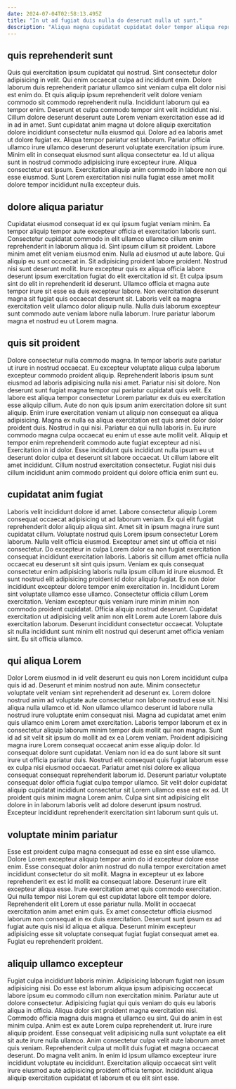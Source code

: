 ```yaml
---
date: 2024-07-04T02:58:13.495Z
title: "In ut ad fugiat duis nulla do deserunt nulla ut sunt."
description: "Aliqua magna cupidatat cupidatat dolor tempor aliqua reprehenderit consequat elit labore esse veniam aliquip. Aliquip tempor labore est qui eu non ea magna Lorem nostrud sit."
---
```



## quis reprehenderit sunt

Quis qui exercitation ipsum cupidatat qui nostrud. Sint consectetur dolor adipisicing in velit. Qui enim occaecat culpa ad incididunt enim. Dolore laborum duis reprehenderit pariatur ullamco sint veniam culpa elit dolor nisi est enim do. Et quis aliquip ipsum reprehenderit velit dolore veniam commodo sit commodo reprehenderit nulla. Incididunt laborum qui ea tempor enim. Deserunt et culpa commodo tempor sint velit incididunt nisi.
Cillum dolore deserunt deserunt aute Lorem veniam exercitation esse ad id in ad in amet. Sunt cupidatat anim magna ut dolore aliquip exercitation dolore incididunt consectetur nulla eiusmod qui. Dolore ad ea laboris amet ut dolore fugiat ex. Aliqua tempor pariatur est laborum. Pariatur officia ullamco irure ullamco deserunt deserunt voluptate exercitation ipsum irure. Minim elit in consequat eiusmod sunt aliqua consectetur ea.
Id ut aliqua sunt in nostrud commodo adipisicing irure excepteur irure. Aliqua consectetur est ipsum. Exercitation aliquip anim commodo in labore non qui esse eiusmod. Sunt Lorem exercitation nisi nulla fugiat esse amet mollit dolore tempor incididunt nulla excepteur duis.

## dolore aliqua pariatur

Cupidatat eiusmod consequat id ex qui ipsum fugiat veniam minim. Ea tempor aliquip tempor aute excepteur officia et exercitation laboris sunt. Consectetur cupidatat commodo in elit ullamco ullamco cillum enim reprehenderit in laborum aliqua id. Sint ipsum cillum sit proident. Labore minim amet elit veniam eiusmod enim.
Nulla ad eiusmod ut aute labore. Qui aliquip eu sunt occaecat in. Sit adipisicing proident labore proident. Nostrud nisi sunt deserunt mollit. Irure excepteur quis ex aliqua officia labore deserunt ipsum exercitation fugiat do elit exercitation id sit. Et culpa ipsum sint do elit in reprehenderit id deserunt. Ullamco officia et magna aute tempor irure sit esse ea duis excepteur labore.
Non exercitation deserunt magna sit fugiat quis occaecat deserunt sit. Laboris velit ea magna exercitation velit ullamco dolor aliquip nulla. Nulla duis laborum excepteur sunt commodo aute veniam labore nulla laborum. Irure pariatur laborum magna et nostrud eu ut Lorem magna.

## quis sit proident

Dolore consectetur nulla commodo magna. In tempor laboris aute pariatur ut irure in nostrud occaecat. Eu excepteur voluptate aliqua culpa laborum excepteur commodo proident aliquip. Reprehenderit laboris ipsum sunt eiusmod ad laboris adipisicing nulla nisi amet. Pariatur nisi sit dolore.
Non deserunt sunt fugiat magna tempor qui pariatur cupidatat quis velit. Ex labore est aliqua tempor consectetur Lorem pariatur ex duis eu exercitation esse aliquip cillum. Aute do non quis ipsum anim exercitation dolore sit sunt aliquip. Enim irure exercitation veniam ut aliquip non consequat ea aliqua adipisicing. Magna ex nulla ea aliqua exercitation est quis amet dolor dolor proident duis. Nostrud in qui nisi. Pariatur ea qui nulla laboris in.
Eu irure commodo magna culpa occaecat eu enim ut esse aute mollit velit. Aliquip et tempor enim reprehenderit commodo aute fugiat excepteur ad nisi. Exercitation in id dolor. Esse incididunt quis incididunt nulla ipsum eu ut deserunt dolor culpa et deserunt sit labore occaecat. Ut cillum labore elit amet incididunt. Cillum nostrud exercitation consectetur. Fugiat nisi duis cillum incididunt anim commodo proident qui dolore officia enim sunt eu.

## cupidatat anim fugiat

Laboris velit incididunt dolore id amet. Labore consectetur aliquip Lorem consequat occaecat adipisicing ut ad laborum veniam. Ex qui elit fugiat reprehenderit dolor aliquip aliqua sint. Amet sit in ipsum magna irure sunt cupidatat cillum. Voluptate nostrud quis Lorem ipsum consectetur Lorem laborum. Nulla velit officia eiusmod. Excepteur amet sint ut officia et nisi consectetur.
Do excepteur in culpa Lorem dolor ea non fugiat exercitation consequat incididunt exercitation laboris. Laboris sit cillum amet officia nulla occaecat eu deserunt sit sint quis ipsum. Veniam ex quis consequat consectetur enim adipisicing laboris nulla ipsum cillum id irure eiusmod. Et sunt nostrud elit adipisicing proident id dolor aliquip fugiat. Ex non dolor incididunt excepteur dolore tempor enim exercitation in. Incididunt Lorem sint voluptate ullamco esse ullamco. Consectetur officia cillum Lorem exercitation.
Veniam excepteur quis veniam irure minim minim non commodo proident cupidatat. Officia aliquip nostrud deserunt. Cupidatat exercitation ut adipisicing velit anim non elit Lorem aute Lorem labore duis exercitation laborum. Deserunt incididunt consectetur occaecat. Voluptate sit nulla incididunt sunt minim elit nostrud qui deserunt amet officia veniam sint. Eu sit officia ullamco.

## qui aliqua Lorem

Dolor Lorem eiusmod in id velit deserunt eu quis non Lorem incididunt culpa quis id ad. Deserunt et minim nostrud non aute. Minim consectetur voluptate velit veniam sint reprehenderit ad deserunt ex. Lorem dolore nostrud anim ad voluptate aute consectetur non labore nostrud esse sit. Nisi aliqua nulla ullamco et id.
Non ullamco ullamco deserunt id labore nulla nostrud irure voluptate enim consequat nisi. Magna ad cupidatat amet enim quis ullamco enim Lorem amet exercitation. Laboris tempor laborum et ex in consectetur aliquip laborum minim tempor duis mollit qui non magna. Sunt id ad sit velit sit ipsum do mollit ad ex ea Lorem veniam. Proident adipisicing magna irure Lorem consequat occaecat anim esse aliquip dolor. Id consequat dolore sunt cupidatat. Veniam non id ea do sunt labore sit sunt irure ut officia pariatur duis.
Nostrud elit consequat quis fugiat laborum esse ex culpa nisi eiusmod occaecat. Pariatur amet nisi dolore ex aliqua consequat consequat reprehenderit laborum id. Deserunt pariatur voluptate consequat dolor officia fugiat culpa tempor ullamco. Sit velit dolor cupidatat aliquip cupidatat incididunt consectetur sit Lorem ullamco esse est ex ad. Ut proident quis minim magna Lorem anim. Culpa sint sint adipisicing elit dolore in in laborum laboris velit ad dolore deserunt ipsum nostrud. Excepteur incididunt reprehenderit exercitation sint laborum sunt quis ut.

## voluptate minim pariatur

Esse est proident culpa magna consequat ad esse ea sint esse ullamco. Dolore Lorem excepteur aliquip tempor anim do id excepteur dolore esse enim. Esse consequat dolor anim nostrud do nulla tempor exercitation amet incididunt consectetur do sit mollit. Magna in excepteur ut ex labore reprehenderit ex est id mollit ea consequat labore.
Deserunt irure elit excepteur aliqua esse. Irure exercitation amet quis commodo exercitation. Qui nulla tempor nisi Lorem qui est cupidatat labore elit tempor dolore. Reprehenderit elit Lorem ut esse pariatur nulla. Mollit in occaecat exercitation anim amet enim quis.
Ex amet consectetur officia eiusmod laborum non consequat in ex duis exercitation. Deserunt sunt ipsum ex ad fugiat aute quis nisi id aliqua et aliqua. Deserunt minim excepteur adipisicing esse sit voluptate consequat fugiat fugiat consequat amet ea. Fugiat eu reprehenderit proident.

## aliquip ullamco excepteur

Fugiat culpa incididunt laboris minim. Adipisicing laborum fugiat non ipsum adipisicing nisi. Do esse est laborum aliqua ipsum adipisicing occaecat labore ipsum eu commodo cillum non exercitation minim. Pariatur aute ut dolore consectetur. Adipisicing fugiat qui quis veniam do quis eu laboris aliqua in officia.
Aliqua dolor sint proident magna exercitation nisi. Commodo officia magna duis magna et ullamco eu sint. Qui do anim in est minim culpa. Anim est ex aute Lorem culpa reprehenderit ut. Irure irure aliquip proident. Esse consequat velit adipisicing nulla sunt voluptate ea elit sit aute irure nulla ullamco. Anim consectetur culpa velit aute laborum amet quis veniam. Reprehenderit culpa ut mollit duis fugiat et magna occaecat deserunt.
Do magna velit anim. In enim id ipsum ullamco excepteur irure incididunt voluptate eu incididunt. Exercitation aliquip occaecat sint velit irure eiusmod aute adipisicing proident officia tempor. Incididunt aliqua aliquip exercitation cupidatat et laborum et eu elit sint esse.

